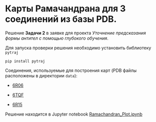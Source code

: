 # Карты Рамачандрана для 3 соединений из базы PDB.

Решение **Задачи 2** в заявке для проекта *Уточнение предсказания формы антител с помощью глубокого обучения*.

Для запуска проверки решения необходимо установить библиотеку `pytraj`

```pip install pytraj```

Соединения, используемыe для построения карт (PDB файлы расположены в директории `data`):

* [6R06](https://www.rcsb.org/structure/6R06)

* [6TQF](https://www.rcsb.org/structure/6TQF)

* [6R15](https://www.rcsb.org/structure/6R15)


Решение находится в Jupyter notebook [Ramachandran_Plot.ipynb](https://github.com/korney3/JB_Internship_UFA_Task2/blob/master/Ramachandran_Plot.ipynb)
